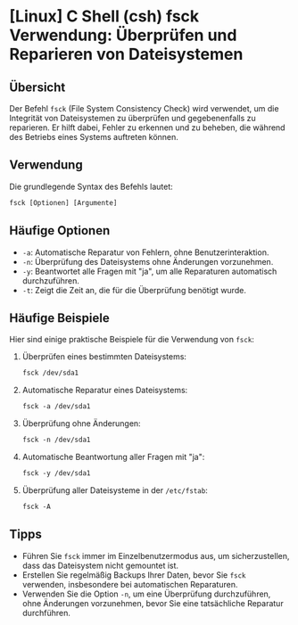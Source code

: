 # [Linux] C Shell (csh) fsck Verwendung: Überprüfen und Reparieren von Dateisystemen

## Übersicht
Der Befehl `fsck` (File System Consistency Check) wird verwendet, um die Integrität von Dateisystemen zu überprüfen und gegebenenfalls zu reparieren. Er hilft dabei, Fehler zu erkennen und zu beheben, die während des Betriebs eines Systems auftreten können.

## Verwendung
Die grundlegende Syntax des Befehls lautet:

```csh
fsck [Optionen] [Argumente]
```

## Häufige Optionen
- `-a`: Automatische Reparatur von Fehlern, ohne Benutzerinteraktion.
- `-n`: Überprüfung des Dateisystems ohne Änderungen vorzunehmen.
- `-y`: Beantwortet alle Fragen mit "ja", um alle Reparaturen automatisch durchzuführen.
- `-t`: Zeigt die Zeit an, die für die Überprüfung benötigt wurde.

## Häufige Beispiele
Hier sind einige praktische Beispiele für die Verwendung von `fsck`:

1. Überprüfen eines bestimmten Dateisystems:
   ```csh
   fsck /dev/sda1
   ```

2. Automatische Reparatur eines Dateisystems:
   ```csh
   fsck -a /dev/sda1
   ```

3. Überprüfung ohne Änderungen:
   ```csh
   fsck -n /dev/sda1
   ```

4. Automatische Beantwortung aller Fragen mit "ja":
   ```csh
   fsck -y /dev/sda1
   ```

5. Überprüfung aller Dateisysteme in der `/etc/fstab`:
   ```csh
   fsck -A
   ```

## Tipps
- Führen Sie `fsck` immer im Einzelbenutzermodus aus, um sicherzustellen, dass das Dateisystem nicht gemountet ist.
- Erstellen Sie regelmäßig Backups Ihrer Daten, bevor Sie `fsck` verwenden, insbesondere bei automatischen Reparaturen.
- Verwenden Sie die Option `-n`, um eine Überprüfung durchzuführen, ohne Änderungen vorzunehmen, bevor Sie eine tatsächliche Reparatur durchführen.